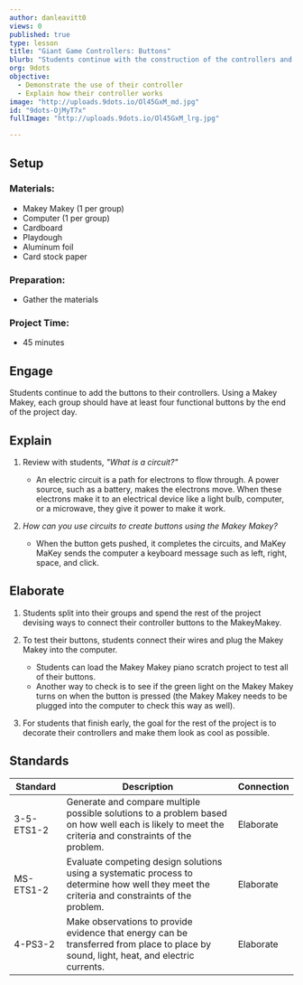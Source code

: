 ```yaml
---
author: danleavitt0
views: 0
published: true
type: lesson
title: "Giant Game Controllers: Buttons"
blurb: "Students continue with the construction of the controllers and connect the #MakeyMakey to their buttons."
org: 9dots
objective: 
  - Demonstrate the use of their controller
  - Explain how their controller works
image: "http://uploads.9dots.io/Ol45GxM_md.jpg"
id: "9dots-OjMyT7x"
fullImage: "http://uploads.9dots.io/Ol45GxM_lrg.jpg"

---
```


## Setup

### Materials:

- Makey Makey (1 per group)
- Computer (1 per group)
- Cardboard
- Playdough
- Aluminum foil
- Card stock paper

### Preparation:

- Gather the materials

### Project Time:

- 45 minutes

## Engage
Students continue to add the buttons to their controllers. Using a Makey Makey, each group should have at least four functional buttons by the end of the project day.

## Explain

1. Review with students, _"What is a circuit?"_
	- An electric circuit is a path for electrons to flow through. A power source, such as a battery, makes the electrons move. When these electrons make it to an electrical device like a light bulb, computer, or a microwave, they give it power to make it work.

2. _How can you use circuits to create buttons using the Makey Makey?_
	- When the button gets pushed, it completes the circuits, and MaKey MaKey sends the computer a keyboard message such as left, right, space, and click.

## Elaborate

1. Students split into their groups and spend the rest of the project devising ways to connect their controller buttons to the MakeyMakey.

2. To test their buttons, students connect their wires and plug the Makey Makey into the computer. 
	- Students can load the Makey Makey piano scratch project to test all of their buttons. 
    - Another way to check is to see if the green light on the Makey Makey turns on when the button is pressed (the Makey Makey needs to be plugged into the computer to check this way as well).

3. For students that finish early, the goal for the rest of the project is to decorate their controllers and make them look as cool as possible.

## Standards

Standard | Description | Connection
--- | --- | ---
3-5-ETS1-2 | Generate and compare multiple possible solutions to a problem based on how well each is likely to meet the criteria and constraints of the problem. | Elaborate
MS-ETS1-2 | Evaluate competing design solutions using a systematic process to determine how well they meet the criteria and constraints of the problem. | Elaborate
4-PS3-2 | Make observations to provide evidence that energy can be transferred from place to place by sound, light, heat, and electric currents. | Elaborate
